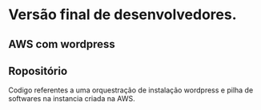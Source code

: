 # Versão final de desenvolvedores.
## AWS com wordpress
## Ropositório
Codigo referentes a uma orquestração de instalação wordpress e pilha de softwares na instancia criada na AWS.
